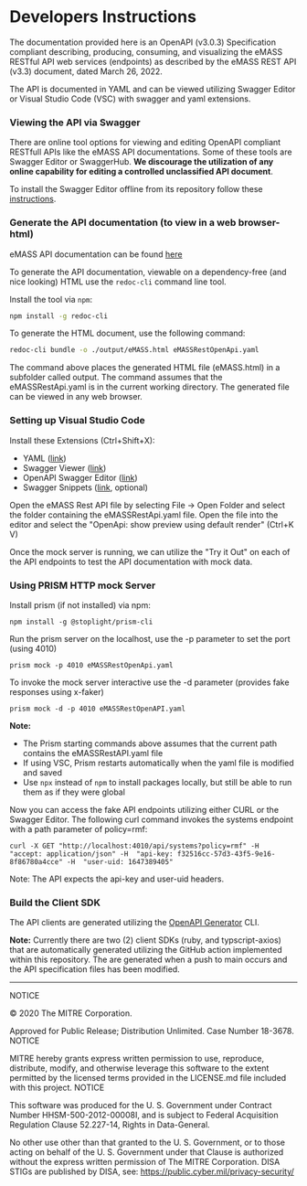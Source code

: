 # Developers Instructions

The documentation provided here is an OpenAPI (v3.0.3) Specification compliant describing, producing, consuming, and visualizing the eMASS RESTful API web services (endpoints) as described by the eMASS REST API (v3.3) document, dated March 26, 2022.

The API is documented in YAML and can be viewed utilizing Swagger Editor or Visual Studio Code (VSC) with swagger and yaml extensions.

### Viewing the API via Swagger

There are online tool options for viewing and editing OpenAPI compliant RESTfull APIs like the eMASS API documentations. Some of these tools are Swagger Editor or SwaggerHub. <strong>We discourage the utilization of any online capability for editing a controlled unclassified API document</strong>.

To install the Swagger Editor offline from its repository follow these [instructions](https://github.com/swagger-api/swagger-editor).

### Generate the API documentation (to view in a web browser-html)
eMASS API documentation can be found [here](https://mitre.github.io/emass_client/docs/redoc/)

To generate the API documentation, viewable on a dependency-free (and nice looking) HTML use the `redoc-cli` command line tool.


Install the tool via `npm`:
```bash
npm install -g redoc-cli
```
To generate the HTML document, use the following command:
```bash
redoc-cli bundle -o ./output/eMASS.html eMASSRestOpenApi.yaml
```

The command above places the generated HTML file (eMASS.html) in a subfolder called output. The command assumes that the eMASSRestApi.yaml is in the current working directory. The generated file can be viewed in any web browser.

### Setting up Visual Studio Code
Install these Extensions (Ctrl+Shift+X):
* YAML ([link](https://marketplace.visualstudio.com/items?itemName=redhat.vscode-yaml))
* Swagger Viewer ([link](https://marketplace.visualstudio.com/items?itemName=Arjun.swagger-viewer))
* OpenAPI Swagger Editor ([link](https://marketplace.visualstudio.com/items?itemName=42Crunch.vscode-openapi))
* Swagger Snippets ([link](https://marketplace.visualstudio.com/items?itemName=adisreyaj.swagger-snippets), optional)

Open the eMASS Rest API file by selecting File -> Open Folder and select the folder containing the eMASSRestApi.yaml file. Open the file into the editor and select the "OpenApi: show preview using default render" (Ctrl+K V)

Once the mock server is running, we can utilize the "Try it Out" on each of the API endpoints to test the API documentation with mock data.

### Using PRISM HTTP mock Server
Install prism (if not installed) via npm:
``` npm
npm install -g @stoplight/prism-cli
```

Run the prism server on the localhost, use the -p parameter to set the port (using 4010)
``` node
prism mock -p 4010 eMASSRestOpenApi.yaml
```

To invoke the mock server interactive use the -d parameter (provides fake responses using x-faker)
``` node
prism mock -d -p 4010 eMASSRestOpenAPI.yaml
```
**Note:**
* The Prism starting commands above assumes that the current path contains the eMASSRestAPI.yaml file
* If using VSC, Prism restarts automatically when the yaml file is modified and saved
* Use `npx` instead of `npm` to install packages locally, but still be able to run them as if they were global

Now you can access the fake API endpoints utilizing either CURL or the Swagger Editor. The following curl command invokes the systems endpoint with a path parameter of policy=rmf:
``` node
curl -X GET "http://localhost:4010/api/systems?policy=rmf" -H  "accept: application/json" -H  "api-key: f32516cc-57d3-43f5-9e16-8f86780a4cce" -H  "user-uid: 1647389405"
```
Note: The API expects the api-key and user-uid headers.

### Build the Client SDK
The API clients are generated utilizing the [OpenAPI Generator](https://github.com/OpenAPITools/openapi-generator) CLI.

**Note:** Currently there are two (2) client SDKs (ruby, and typscript-axios) that are automatically generated utilizing the GitHub action implemented within this repository. The are generated when a push to main occurs and the API specification files has been modified.

---

NOTICE

© 2020 The MITRE Corporation.

Approved for Public Release; Distribution Unlimited. Case Number 18-3678.
NOTICE

MITRE hereby grants express written permission to use, reproduce, distribute, modify, and otherwise leverage this software to the extent permitted by the licensed terms provided in the LICENSE.md file included with this project.
NOTICE

This software was produced for the U. S. Government under Contract Number HHSM-500-2012-00008I, and is subject to Federal Acquisition Regulation Clause 52.227-14, Rights in Data-General.

No other use other than that granted to the U. S. Government, or to those acting on behalf of the U. S. Government under that Clause is authorized without the express written permission of The MITRE Corporation. DISA STIGs are published by DISA, see: https://public.cyber.mil/privacy-security/
